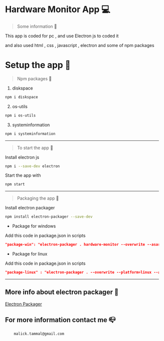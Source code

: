# Hardware Monitor App 💻

> Some information 📃

This app is coded for pc , and use Electron js to coded it

and also used html , css , javascript , electron and some of npm packages

# Setup the app 📲

> Npm packages 🧰

1. diskspace

```bash
npm i diskspace
```

2. os-utils

```bash
npm i os-utils
```

3. systeminformation

```bash
npm i systeminformation
```

---

> To start the app 🚀

Install electron js

```bash
npm i --save-dev electron
```

Start the app with

```bash
npm start
```

---

> Packaging the app 🧱

Install electron packager

```bash
npm install electron-packager --save-dev
```

- Package for windows

Add this code in package.json in scripts

```json
"package-win": "electron-packager . hardware-monitor --overwrite --asar=true --platform=win32 --arch=ia32 --icon=data/icon.ico --prune=true --out=release-builds --version-string.CompanyName=CE --version-string.FileDescription=CE --version-string.ProductName=\"Hardware Monitor\""
```

- Package for linux

Add this code in package.json in scripts

```json
"package-linux" : "electron-packager . --overwrite --platform=linux --arch=x64 --icon=data/icon.png --prune=true --out=release-builds"
```

---

## More info about electron packager 📜

[Electron Packager](https://github.com/electron/electron-packager "Electron Packager")

## For more information contact me 📪

```email
    malick.tammal@gmail.com
```
